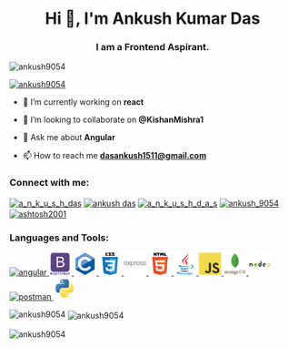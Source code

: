 <h1 align="center">Hi 👋, I'm Ankush Kumar Das</h1>
<h3 align="center">I am a Frontend Aspirant.</h3>

<p align="left"> <img src="https://komarev.com/ghpvc/?username=ankush9054&label=Profile%20views&color=0e75b6&style=flat" alt="ankush9054" /> </p>

<p align="left"> <a href="https://github.com/ryo-ma/github-profile-trophy"><img src="https://github-profile-trophy.vercel.app/?username=ankush9054" alt="ankush9054" /></a> </p>

- 🔭 I’m currently working on **react**

- 👯 I’m looking to collaborate on **@KishanMishra1**

- 💬 Ask me about **Angular**

- 📫 How to reach me **dasankush1511@gmail.com**

<h3 align="left">Connect with me:</h3>
<p align="left">
<a href="https://twitter.com/a_n_k_u_s_h_das" target="blank"><img align="center" src="https://raw.githubusercontent.com/rahuldkjain/github-profile-readme-generator/master/src/images/icons/Social/twitter.svg" alt="a_n_k_u_s_h_das" height="30" width="40" /></a>
<a href="https://linkedin.com/in/ankush das" target="blank"><img align="center" src="https://raw.githubusercontent.com/rahuldkjain/github-profile-readme-generator/master/src/images/icons/Social/linked-in-alt.svg" alt="ankush das" height="30" width="40" /></a>
<a href="https://instagram.com/a_n_k_u_s_h_d_a_s" target="blank"><img align="center" src="https://raw.githubusercontent.com/rahuldkjain/github-profile-readme-generator/master/src/images/icons/Social/instagram.svg" alt="a_n_k_u_s_h_d_a_s" height="30" width="40" /></a>
<a href="https://www.codechef.com/users/ankush_9054" target="blank"><img align="center" src="https://cdn.jsdelivr.net/npm/simple-icons@3.1.0/icons/codechef.svg" alt="ankush_9054" height="30" width="40" /></a>
<a href="https://www.hackerrank.com/ashtosh2001" target="blank"><img align="center" src="https://raw.githubusercontent.com/rahuldkjain/github-profile-readme-generator/master/src/images/icons/Social/hackerrank.svg" alt="ashtosh2001" height="30" width="40" /></a>
</p>

<h3 align="left">Languages and Tools:</h3>
<p align="left"> <a href="https://angular.io" target="_blank"> <img src="https://angular.io/assets/images/logos/angular/angular.svg" alt="angular" width="40" height="40"/> </a> <a href="https://getbootstrap.com" target="_blank"> <img src="https://raw.githubusercontent.com/devicons/devicon/master/icons/bootstrap/bootstrap-plain-wordmark.svg" alt="bootstrap" width="40" height="40"/> </a> <a href="https://www.cprogramming.com/" target="_blank"> <img src="https://raw.githubusercontent.com/devicons/devicon/master/icons/c/c-original.svg" alt="c" width="40" height="40"/> </a> <a href="https://www.w3schools.com/css/" target="_blank"> <img src="https://raw.githubusercontent.com/devicons/devicon/master/icons/css3/css3-original-wordmark.svg" alt="css3" width="40" height="40"/> </a> <a href="https://expressjs.com" target="_blank"> <img src="https://raw.githubusercontent.com/devicons/devicon/master/icons/express/express-original-wordmark.svg" alt="express" width="40" height="40"/> </a> <a href="https://www.w3.org/html/" target="_blank"> <img src="https://raw.githubusercontent.com/devicons/devicon/master/icons/html5/html5-original-wordmark.svg" alt="html5" width="40" height="40"/> </a> <a href="https://www.java.com" target="_blank"> <img src="https://raw.githubusercontent.com/devicons/devicon/master/icons/java/java-original.svg" alt="java" width="40" height="40"/> </a> <a href="https://developer.mozilla.org/en-US/docs/Web/JavaScript" target="_blank"> <img src="https://raw.githubusercontent.com/devicons/devicon/master/icons/javascript/javascript-original.svg" alt="javascript" width="40" height="40"/> </a> <a href="https://www.mongodb.com/" target="_blank"> <img src="https://raw.githubusercontent.com/devicons/devicon/master/icons/mongodb/mongodb-original-wordmark.svg" alt="mongodb" width="40" height="40"/> </a> <a href="https://nodejs.org" target="_blank"> <img src="https://raw.githubusercontent.com/devicons/devicon/master/icons/nodejs/nodejs-original-wordmark.svg" alt="nodejs" width="40" height="40"/> </a> <a href="https://postman.com" target="_blank"> <img src="https://www.vectorlogo.zone/logos/getpostman/getpostman-icon.svg" alt="postman" width="40" height="40"/> </a> <a href="https://www.python.org" target="_blank"> <img src="https://raw.githubusercontent.com/devicons/devicon/master/icons/python/python-original.svg" alt="python" width="40" height="40"/> </a> </p>

<p><img align="left" src="https://github-readme-stats.vercel.app/api/top-langs?username=ankush9054&show_icons=true&locale=en&layout=compact" alt="ankush9054" /></p>

<p>&nbsp;<img align="center" src="https://github-readme-stats.vercel.app/api?username=ankush9054&show_icons=true&locale=en" alt="ankush9054" /></p>

<p><img align="center" src="https://github-readme-streak-stats.herokuapp.com/?user=ankush9054&" alt="ankush9054" /></p>

